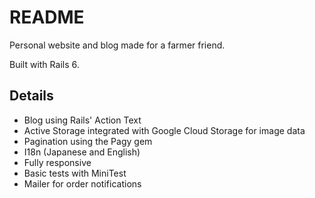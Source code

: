 # README

Personal website and blog made for a farmer friend.

Built with Rails 6.

## Details 
- Blog using Rails' Action Text
- Active Storage integrated with Google Cloud Storage for image data
- Pagination using the Pagy gem
- I18n (Japanese and English)
- Fully responsive
- Basic tests with MiniTest
- Mailer for order notifications

